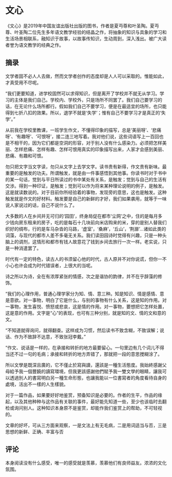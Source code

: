 # 文心

《文心》是2019年中国友谊出版社出版的图书，作者是夏丏尊和叶圣陶。夏丏尊、叶圣陶二位先生多年语文教学经验的结晶之作，将抽象的知识与具象的学习和生活场景相联系，融知识于故事，以故事传知识，生动周到，深入浅出。被广大读者誉为语文教学的经典之作。

## 摘录

文学者固不必人人去做，然而文学者创作的态度却是人人可以采取的。惟能如此，才真受用不尽呢。

“我们更要知道，进学校固然可以求得知识，但是离开了学校并不就无从学习。学习的主体是我们自己。学校内、学校外，只是场所不同罢了。我们自己要学习的话，在无论什么场所都行。假如我们自己不要学习，便是在最适宜的场所，也只能得到七折八扣的效果。所以，退学不就是‘失学’；惟有自己不要学习才是真正的‘失学’。”

从前我在学校里教课，一班学生作文，不懂得印象的描写，总是‘美丽呀’、‘悲痛呀’、‘有趣呀’、‘可恨呀’，接二连三地写着。我对他们说，这些词语写上一百回也是不相干的，因为它们都是空洞的形容，对于别人没有什么感染力。必须把怎样美丽、怎样悲痛、怎样有趣、怎样可恨用真实的印象描写出来，人家才会感到美丽、悲痛、有趣和可恨。

勿只把文字当文字读，勿只从文字上去学文字。读书贵有新得，作文贵有新味。最重要的是触发的功夫。所谓触发，就是由一件事感悟到其他事。你读书时对于书中的某一句话，觉到与平日所读过的书中某处有关系，是触发；觉到与自己的生活有交涉。得到一种印证，是触发；觉到可以作为将来某种理论说明的例子，是触发。这是就读数说的。对于目前你所经验着的事物，发现旁的意思，这也是触发。这种触发就是作文的好材料。触发要是自己的新鲜的才好，我们如果袭用，就等于一味说人家说过的话，自己不说什么了。

大多数的人在乡间并无可归的‘园田’，终身局促在都市‘尘网’之中，住的是每月多少钱向房东租来的房子，吃的是每石十几块前向米店购来的米，穿的是别人替我们织好的绸布，行的是车马杂沓的马路，‘虚室’，‘桑麻’，‘丘山’，‘荆扉’...诸如此类的词藻，与现代的都市人差不多毫无关系。我们读田园诗时觉得有兴趣，只是一种头脑上的调剂，这情形和都市有钱人故意花了钱到乡间去旅行一次一样。老实说，只是一种消遣罢了。

时代有一定的特色，读古人的书须留心他的时代，古人原并不对你说谎，但你一不小心也许会成为时代错误者，上很大的当呢。

诗之所以为诗，全在有浓厚紧张的情感，次之是谐协的韵律，并不在乎辞藻的修饰。

“我们的心理作用，普通心理学家分为知、情、意三种。知是知识、情是感情、意是意欲。对一事物，明白了它是什么，与别的事物有什么关系，这是知的作用。对一事物，发生喜悦、愤怒或悲哀，这是情的作用。对一事物，要想把它怎样处置，这是意的作用。文字是“心”的表现，也可有三种分别，就是知的文、情的文和意的文。

“不知道就得询问，就得翻查。这样成为习惯，然后读书不致含糊，不致误解；说话、作为不致辞不达意，不致张冠李戴。” 

“作文、说话是一样的，在承接和转折的地方最要留心。一句里边有几个词儿不得当还不过一句的毛病；承接和转折的地方弄错了，那就把一段的意思搅糊涂了。

所以文學是既深且廣的，它不僅止於寫與讀，還該是一種生活態度。我始終感謝父母給予我一個豐饒的讀寫環境，但我更該感謝他們賦予我一雙文學的眼睛，讓我可以透過別人的書寫明白另一種生命形態，也讓我能以一位書寫者的角度看待自身的處境，活出不一樣的人生樣貌。

对于一篇作品，如果要好好地鉴赏，预备知识是必要的。作者的生平，作品的缘起，以及其他种种与这作品有关联的事件，最好能先知道一些，至少也该临时去翻检或询问别人。这种知识本身原不是鉴赏，却能作我们鉴赏上的帮助，不可轻视的。

文章的好坏，可从三方面来观察，一是文法上有无毛病，二是用词适当与否，三是思想的新鲜、正确、丰富与否

## 评论

本身阅读没有什么感受，唯一的感受就是羡慕，羡慕他们有良师益友。浓浓的文化氛围。